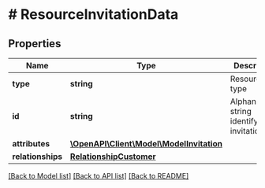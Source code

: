 # # ResourceInvitationData

## Properties

Name | Type | Description | Notes
------------ | ------------- | ------------- | -------------
**type** | **string** | Resource type | [optional]
**id** | **string** | Alphanumeric string identifying an invitation. | [optional]
**attributes** | [**\OpenAPI\Client\Model\ModelInvitation**](ModelInvitation.md) |  | [optional]
**relationships** | [**RelationshipCustomer**](RelationshipCustomer.md) |  | [optional]

[[Back to Model list]](../../README.md#models) [[Back to API list]](../../README.md#endpoints) [[Back to README]](../../README.md)
